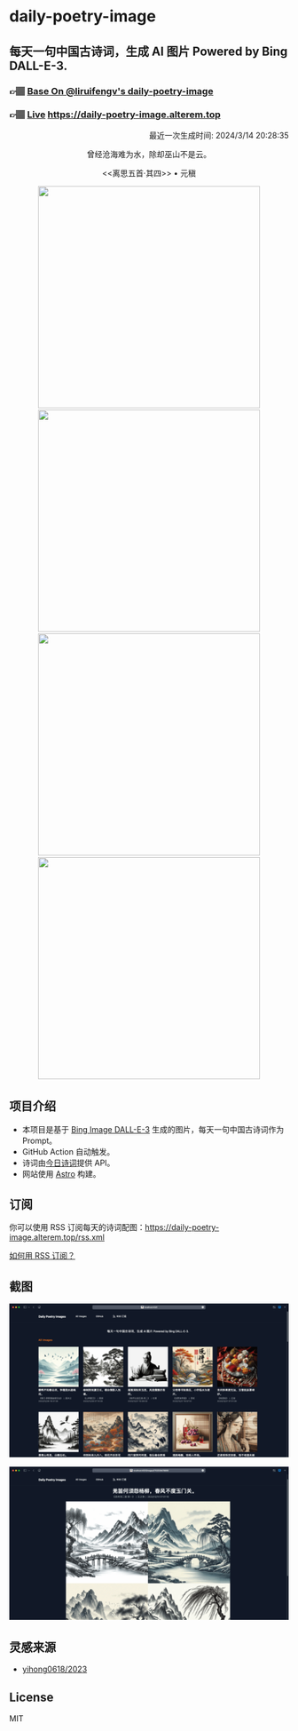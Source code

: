 
# daily-poetry-image

## 每天一句中国古诗词，生成 AI 图片 Powered by Bing DALL-E-3.

### 👉🏽 [Base On @liruifengv's daily-poetry-image](https://github.com/liruifengv/daily-poetry-image)

### 👉🏽 [Live](https://daily-poetry-image.alterem.top/) https://daily-poetry-image.alterem.top

<p align="right">
  最近一次生成时间: 2024/3/14 20:28:35
</p>
<p align="center">
曾经沧海难为水，除却巫山不是云。
</p>
<p align="center">
<<离思五首·其四>> • 元稹
</p>
<p align="center">
<img src="https://tse3.mm.bing.net/th/id/OIG4.roJYFKUzdJu0gk71zAVQ" height="400" width="400" />
<img src="https://tse3.mm.bing.net/th/id/OIG4.4kjcA6kKJSwektlgd0nM" height="400" width="400" />
<img src="https://tse4.mm.bing.net/th/id/OIG4.YeP_SIBJFqsoIav9LZ6G" height="400" width="400" />
<img src="https://tse2.mm.bing.net/th/id/OIG4.kyqty3SUT1BnngoANdjo" height="400" width="400" />
</p>

## 项目介绍

-   本项目是基于 [Bing Image DALL-E-3](https://www.bing.com/images/create) 生成的图片，每天一句中国古诗词作为 Prompt。
-   GitHub Action 自动触发。
-   诗词由[今日诗词](https://www.jinrishici.com/)提供 API。
-   网站使用 [Astro](https://astro.build) 构建。

## 订阅

你可以使用 RSS 订阅每天的诗词配图：https://daily-poetry-image.alterem.top/rss.xml

[如何用 RSS 订阅？](https://zhuanlan.zhihu.com/p/55026716)

## 截图

![图片列表](./screenshots/Snipaste_2023-12-28_21-00-26.png)

![图片详情](./screenshots/Snipaste_2023-12-28_21-00-53.png)

## 灵感来源

-   [yihong0618/2023](https://github.com/yihong0618/2023)

## License

MIT
